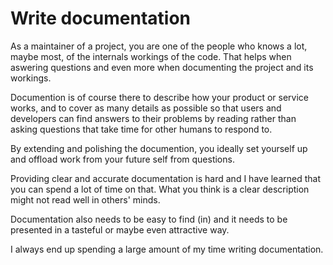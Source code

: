 # Write documentation

As a maintainer of a project, you are one of the people who knows a lot, maybe
most, of the internals workings of the code. That helps when aswering
questions and even more when documenting the project and its workings.

Documention is of course there to describe how your product or service works,
and to cover as many details as possible so that users and developers can find
answers to their problems by reading rather than asking questions that take
time for other humans to respond to.

By extending and polishing the documention, you ideally set yourself up and
offload work from your future self from questions.

Providing clear and accurate documentation is hard and I have learned that you
can spend a lot of time on that. What you think is a clear description might
not read well in others' minds.

Documentation also needs to be easy to find (in) and it needs to be presented
in a tasteful or maybe even attractive way.

I always end up spending a large amount of my time writing documentation.
